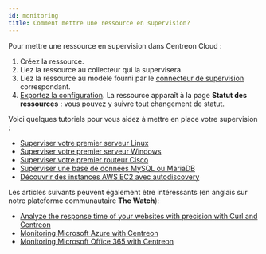 ```yaml
---
id: monitoring
title: Comment mettre une ressource en supervision?
---
```


Pour mettre une ressource en supervision dans Centreon Cloud :

1. Créez la ressource.
2. Liez la ressource au collecteur qui la supervisera.
3. Liez la ressource au modèle fourni par le [connecteur de supervision](../monitoring/pluginpacks.md) correspondant.
4. [Exportez la configuration](../monitoring/monitoring-servers/deploying-a-configuration.md). La ressource apparaît à la page **Statut des ressources** : vous pouvez y suivre tout changement de statut.

Voici quelques tutoriels pour vous aidez à mettre en place votre supervision :

* [Superviser votre premier serveur Linux](monitor-linux-server-with-snmp.md)
* [Superviser votre premier serveur Windows](monitor-windows-server-with-snmp.md)
* [Superviser votre premier routeur Cisco](monitor-cisco-router-with-snmp.md)
* [Superviser une base de données MySQL ou MariaDB](mysql_tuto.md)
* [Découvrir des instances AWS EC2 avec autodiscovery](autodisco-aws.md)

Les articles suivants peuvent également être intéressants (en anglais sur notre plateforme communautaire **The Watch**):

* [Analyze the response time of your websites with precision with Curl and Centreon](https://thewatch.centreon.com/product-how-to-21/analyze-the-response-time-of-your-websites-with-precision-with-curl-and-centreon-113)
* [Monitoring Microsoft Azure with Centreon](https://thewatch.centreon.com/product-how-to-21/monitoring-microsoft-azure-with-centreon-114)
* [Monitoring Microsoft Office 365 with Centreon](https://thewatch.centreon.com/product-how-to-21/monitoring-microsoft-office-365-with-centreon-120)
